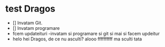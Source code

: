 # test Dragos
- [] Invatam Git.
- [] Invatam programare
- fcem updateituri
-invatam si programare si git si mai si facem updeitur
- helo
hei Dragos, de ce nu asculti?
alooo
ffffffffff
ma sculti tata
